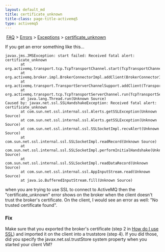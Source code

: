 ```yaml
---
layout: default_md
title: certificate_unknown 
title-class: page-title-activemq5
type: activemq5
---
```


 [FAQ](faq) > [Errors](errors) > [Exceptions](exceptions) > [certificate_unknown](certificateunknown)


If you get an error something like this...
```
javax.jms.JMSException: start failed: Received fatal alert: certificate_unknown
       at org.activemq.transport.tcp.TcpTransportChannel.start(TcpTransportChannel.java:200)
       at org.activemq.broker.impl.BrokerConnectorImpl.addClient(BrokerConnectorImpl.java:308)
       at org.activemq.transport.TransportServerChannelSupport.addClient(TransportServerChannelSupp
       at org.activemq.transport.tcp.TcpTransportServerChannel.run(TcpTransportServerChannel.java:1
       at java.lang.Thread.run(Unknown Source)
Caused by: javax.net.ssl.SSLHandshakeException: Received fatal alert: certificate_unknown
       at com.sun.net.ssl.internal.ssl.Alerts.getSSLException(Unknown Source)
       at com.sun.net.ssl.internal.ssl.Alerts.getSSLException(Unknown Source)
       at com.sun.net.ssl.internal.ssl.SSLSocketImpl.recvAlert(Unknown Source)
       at com.sun.net.ssl.internal.ssl.SSLSocketImpl.readRecord(Unknown Source)
       at com.sun.net.ssl.internal.ssl.SSLSocketImpl.performInitialHandshake(Unknown Source)
       at com.sun.net.ssl.internal.ssl.SSLSocketImpl.readDataRecord(Unknown Source)
       at com.sun.net.ssl.internal.ssl.AppInputStream.read(Unknown Source)
       at java.io.BufferedInputStream.fill(Unknown Source) 
```
when you are trying to use SSL to connect to ActiveMQ then the "certificate_unknown" error shows on the broker when the client doesn't trust the broker's certificate. On the client, I would see an error as well: "No trusted certificate found".

### Fix

Make sure that you exported the broker's certificate (step 2 in [How do I use SSL](how-do-i-use-ssl)) and imported it on the client into a truststore (step 4). If you did those, did you specify the javax.net.ssl.trustStore system property when you started your client VM?

